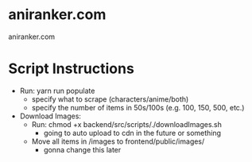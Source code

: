 # aniranker.com

aniranker.com

# Script Instructions

- Run: yarn run populate
  - specify what to scrape (characters/anime/both)
  - specify the number of items in 50s/100s (e.g. 100, 150, 500, etc.)
- Download Images:
  - Run: chmod +x backend/src/scripts/./downloadImages.sh
    - going to auto upload to cdn in the future or something
  - Move all items in /images to frontend/public/images/
    - gonna change this later
